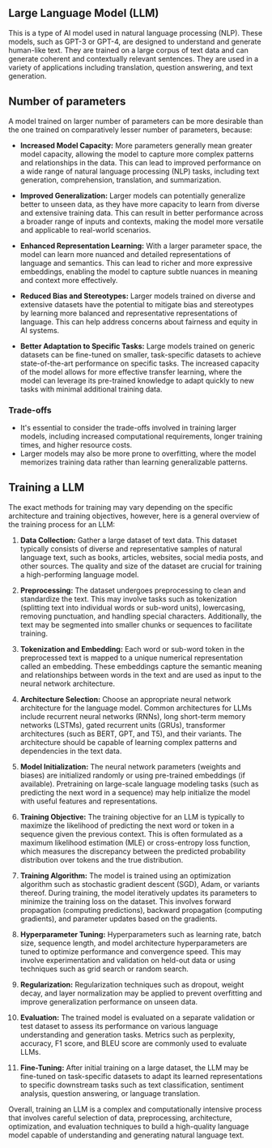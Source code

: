 ## Large Language Model (LLM)

This is a type of AI model used in natural language processing (NLP). These models, such as GPT-3 or GPT-4, are designed to understand and generate human-like text. They are trained on a large corpus of text data and can generate coherent and contextually relevant sentences. They are used in a variety of applications including translation, question answering, and text generation.  

## Number of parameters

A model trained on larger number of parameters can be more desirable than the one trained on comparatively lesser number of parameters, because:

* **Increased Model Capacity:** More parameters generally mean greater model capacity, allowing the model to capture more complex patterns and relationships in the data. This can lead to improved performance on a wide range of natural language processing (NLP) tasks, including text generation, comprehension, translation, and summarization.

* **Improved Generalization:** Larger models can potentially generalize better to unseen data, as they have more capacity to learn from diverse and extensive training data. This can result in better performance across a broader range of inputs and contexts, making the model more versatile and applicable to real-world scenarios.

* **Enhanced Representation Learning:** With a larger parameter space, the model can learn more nuanced and detailed representations of language and semantics. This can lead to richer and more expressive embeddings, enabling the model to capture subtle nuances in meaning and context more effectively.

* **Reduced Bias and Stereotypes:** Larger models trained on diverse and extensive datasets have the potential to mitigate bias and stereotypes by learning more balanced and representative representations of language. This can help address concerns about fairness and equity in AI systems.

* **Better Adaptation to Specific Tasks:** Large models trained on generic datasets can be fine-tuned on smaller, task-specific datasets to achieve state-of-the-art performance on specific tasks. The increased capacity of the model allows for more effective transfer learning, where the model can leverage its pre-trained knowledge to adapt quickly to new tasks with minimal additional training data.

### Trade-offs

* It's essential to consider the trade-offs involved in training larger models, including increased computational requirements, longer training times, and higher resource costs.
* Larger models may also be more prone to overfitting, where the model memorizes training data rather than learning generalizable patterns.

## Training a LLM

The exact methods for training may vary depending on the specific architecture and training objectives, however, here is a general overview of the training process for an LLM:

1. **Data Collection:** Gather a large dataset of text data. This dataset typically consists of diverse and representative samples of natural language text, such as books, articles, websites, social media posts, and other sources. The quality and size of the dataset are crucial for training a high-performing language model.

2. **Preprocessing:** The dataset undergoes preprocessing to clean and standardize the text. This may involve tasks such as tokenization (splitting text into individual words or sub-word units), lowercasing, removing punctuation, and handling special characters. Additionally, the text may be segmented into smaller chunks or sequences to facilitate training.

3. **Tokenization and Embedding:** Each word or sub-word token in the preprocessed text is mapped to a unique numerical representation called an embedding. These embeddings capture the semantic meaning and relationships between words in the text and are used as input to the neural network architecture.

4. **Architecture Selection:** Choose an appropriate neural network architecture for the language model. Common architectures for LLMs include recurrent neural networks (RNNs), long short-term memory networks (LSTMs), gated recurrent units (GRUs), transformer architectures (such as BERT, GPT, and T5), and their variants. The architecture should be capable of learning complex patterns and dependencies in the text data.

5. **Model Initialization:** The neural network parameters (weights and biases) are initialized randomly or using pre-trained embeddings (if available). Pretraining on large-scale language modeling tasks (such as predicting the next word in a sequence) may help initialize the model with useful features and representations.

6. **Training Objective:** The training objective for an LLM is typically to maximize the likelihood of predicting the next word or token in a sequence given the previous context. This is often formulated as a maximum likelihood estimation (MLE) or cross-entropy loss function, which measures the discrepancy between the predicted probability distribution over tokens and the true distribution.

7. **Training Algorithm:** The model is trained using an optimization algorithm such as stochastic gradient descent (SGD), Adam, or variants thereof. During training, the model iteratively updates its parameters to minimize the training loss on the dataset. This involves forward propagation (computing predictions), backward propagation (computing gradients), and parameter updates based on the gradients.

8. **Hyperparameter Tuning:** Hyperparameters such as learning rate, batch size, sequence length, and model architecture hyperparameters are tuned to optimize performance and convergence speed. This may involve experimentation and validation on held-out data or using techniques such as grid search or random search.

9. **Regularization:** Regularization techniques such as dropout, weight decay, and layer normalization may be applied to prevent overfitting and improve generalization performance on unseen data.

10. **Evaluation:** The trained model is evaluated on a separate validation or test dataset to assess its performance on various language understanding and generation tasks. Metrics such as perplexity, accuracy, F1 score, and BLEU score are commonly used to evaluate LLMs.

11. **Fine-Tuning:** After initial training on a large dataset, the LLM may be fine-tuned on task-specific datasets to adapt its learned representations to specific downstream tasks such as text classification, sentiment analysis, question answering, or language translation.

Overall, training an LLM is a complex and computationally intensive process that involves careful selection of data, preprocessing, architecture, optimization, and evaluation techniques to build a high-quality language model capable of understanding and generating natural language text.
